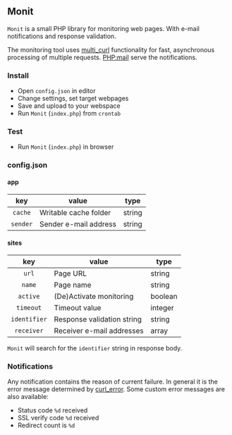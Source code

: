## Monit

`Monit` is a small PHP library for monitoring web pages. With e-mail notifications and response validation.

The monitoring tool uses [multi_curl](http://php.net/manual/en/function.curl-multi-init.php) functionality for fast, asynchronous processing of multiple requests. [PHP:mail](http://php.net/manual/de/function.mail.php) serve the notifications.


### Install

* Open `config.json` in editor
* Change settings, set target webpages
* Save and upload to your webspace
* Run `Monit` (`index.php`) from `crontab`


### Test

* Run `Monit` (`index.php`) in browser


### config.json

#### app

| key | value | type  |
|:---:|-------|-------|
| `cache`  | Writable cache folder | string |
| `sender` | Sender e-mail address | string |


#### sites

| key | value | type  |
|:---:|-------|-------|
| `url`        | Page URL                   | string  |
| `name`       | Page name                  | string  |
| `active`     | (De)Activate monitoring    | boolean |
| `timeout`    | Timeout value              | integer |
| `identifier` | Response validation string | string  |
| `receiver`   | Receiver e-mail addresses  | array   |

`Monit` will search for the `identifier` string in response body.


### Notifications

Any notification contains the reason of current failure. In general it is the error message determined by [curl_error](http://php.net/manual/de/function.curl-error.php). Some custom error messages are also available:

* Status code `%d` received
* SSL verify code `%d` received
* Redirect count is `%d`